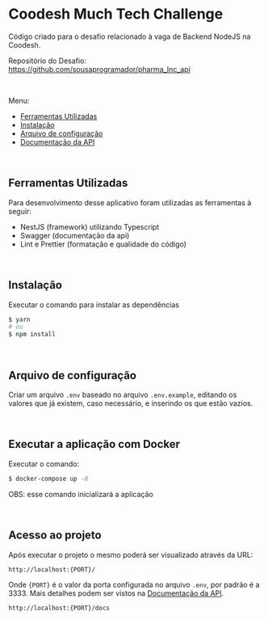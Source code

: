 # Coodesh Much Tech Challenge

Código criado para o desafio relacionado à vaga de Backend NodeJS na Coodesh.

Repositório do Desafio: https://github.com/sousaprogramador/pharma_Inc_api

&nbsp;

Menu:

- [Ferramentas Utilizadas](#ferramentas-utilizadas)
- [Instalação](#instalação)
- [Arquivo de configuração](#arquivo-de-configuração)
- [Documentação da API](#documentação-da-api)

&nbsp;

## Ferramentas Utilizadas

Para desenvolvimento desse aplicativo foram utilizadas as ferramentas à seguir:

- NestJS (framework) utilizando Typescript
- Swagger (documentação da api)
- Lint e Prettier (formatação e qualidade do código)

&nbsp;

## Instalação

Executar o comando para instalar as dependências

```bash
$ yarn
# ou
$ npm install
```

&nbsp;

## Arquivo de configuração

Criar um arquivo `.env` baseado no arquivo `.env.example`, editando os valores que já existem, caso necessário, e inserindo os que estão vazios.

&nbsp;

## Executar a aplicação com Docker

Executar o comando:

```bash
$ docker-compose up -d 
```

OBS: esse comando inicializará a aplicação

&nbsp;

## Acesso ao projeto

Após executar o projeto o mesmo poderá ser visualizado através da URL:

`http://localhost:{PORT}/`

Onde `{PORT}` é o valor da porta configurada no arquivo `.env`, por padrão é a 3333.
Mais detalhes podem ser vistos na [Documentação da API](#Documentação-da-API).

`http://localhost:{PORT}/docs`

&nbsp;



